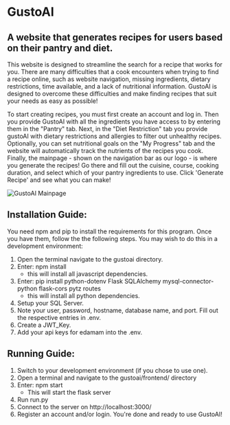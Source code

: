 # GustoAI #

## A website that generates recipes for users based on their pantry and diet. ##

This website is designed to streamline the search for a recipe that works for you. There are many difficulties that a cook encounters when trying to find a recipe online, such as website navigation, missing ingredients, dietary restrictions, time available, and a lack of nutritional information. GustoAI is designed to overcome these difficulties and make finding recipes that suit your needs as easy as possible!

To start creating recipes, you must first create an account and log in. Then you provide GustoAI with all the ingredients you have access to by entering them in the "Pantry" tab. Next, in the "Diet Restriction" tab you provide gustoAI with dietary restrictions and allergies to filter out unhealthy recipes. Optionally, you can set nutritional goals on the "My Progress" tab and the website will automatically track the nutrients of the recipes you cook. Finally, the mainpage - shown on the navigation bar as our logo - is where you generate the recipes! Go there and fill out the cuisine, course, cooking duration, and select which of your pantry ingredients to use. Click 'Generate Recipe' and see what you can make!

![GustoAI Mainpage](https://drive.google.com/uc?id=15D7NRRxfLSzBnzRjoEVu_R8_W4Yhe0jE)

## Installation Guide: ##

You need npm and pip to install the requirements for this program.
Once you have them, follow the the following steps. You may wish to do this in a development environment:

1) Open the terminal navigate to the gustoai directory.
2) Enter: npm install
	- this will install all javascript dependencies.
3) Enter: pip install python-dotenv Flask SQLAlchemy mysql-connector-python flask-cors pytz routes
	- this will install all python dependencies.
4) Setup your SQL Server.
5) Note your user, password, hostname, database name, and port. Fill out the respective entries in .env.
6) Create a JWT_Key.
7) Add your api keys for edamam into the .env.


## Running Guide: ##

1) Switch to your development environment (if you chose to use one).
2) Open a terminal and navigate to the gustoai/frontend/ directory
3) Enter: npm start
	- This will start the flask server
4) Run run.py
5) Connect to the server on http://localhost:3000/
6) Register an account and/or login. You're done and ready to use GustoAI!
